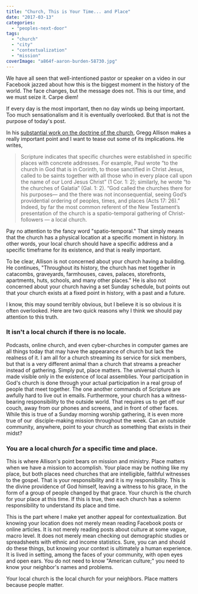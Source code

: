 ```yaml
---
title: "Church, This is Your Time... and Place"
date: "2017-03-13"
categories: 
  - "peoples-next-door"
tags: 
  - "church"
  - "city"
  - "contextualization"
  - "mission"
coverImage: "a864f-aaron-burden-58730.jpg"
---
```


We have all seen that well-intentioned pastor or speaker on a video in our Facebook jazzed about how this is the biggest moment in the history of the world. The face changes, but the message does not. This is our time, and we must seize it. Carpe diem!

If every day is the most important, then no day winds up being important. Too much sensationalism and it is eventually overlooked. But that is not the purpose of today's post.

In his [substantial work on the doctrine of the church](https://www.amazon.com/dp/B00A3L0G5K/ref=dp-kindle-redirect?_encoding=UTF8&btkr=1), Gregg Allison makes a really important point and I want to tease out some of its implications. He writes,

> Scripture indicates that specific churches were established in specific places with concrete addresses. For example, Paul wrote “to the church in God that is in Corinth, to those sanctified in Christ Jesus, called to be saints together with all those who in every place call upon the name of our Lord Jesus Christ” (1 Cor. 1: 2); similarly, he wrote “to the churches of Galatia” (Gal. 1: 2). “God called the churches there for his purposes— and the there was not inconsequential, seeing God’s providential ordering of peoples, times, and places (Acts 17: 26).” Indeed, by far the most common referent of the New Testament’s presentation of the church is a spatio-temporal gathering of Christ-followers — a local church.

Pay no attention to the fancy word "spatio-temporal." That simply means that the church has a physical location at a specific moment in history. In other words, your local church should have a specific address and a specific timeframe for its existence, and that is really important.

To be clear, Allison is not concerned about your church having a building. He continues, "Throughout its history, the church has met together in catacombs, graveyards, farmhouses, caves, palaces, storefronts, apartments, huts, schools, and many other places." He is also not concerned about your church having a set Sunday schedule, but points out that your church exists at a fixed point in history, with a past and a future.

I know, this may sound terribly obvious, but I believe it is so obvious it is often overlooked. Here are two quick reasons why I think we should pay attention to this truth.

### It isn't a local church if there is no locale.

Podcasts, online church, and even cyber-churches in computer games are all things today that may have the appearance of church but lack the realness of it. I am all for a church streaming its service for sick members, but that is a very different animal than a church that streams a preacher instead of gathering. Simply put, place matters. The universal church is made visible only in the existence of local assemblies. Your participation in God's church is done through your actual participation in a real group of people that meet together. The one another commands of Scripture are awfully hard to live out in emails. Furthermore, your church has a witness-bearing responsibility to the outside world. That requires us to get off our couch, away from our phones and screens, and in front of other faces. While this is true of a Sunday morning worship gathering, it is even more true of our  disciple-making mission throughout the week. Can an outside community, anywhere, point to your church as something that exists in their midst?

### You are a local church _for_ a specific time and place.

This is where Allison's point bears on mission and ministry. Place matters when we have a mission to accomplish. Your place may be nothing like my place, but both places need churches that are intelligible, faithful witnesses to the gospel. That is your responsibility and it is my responsibility. This is the divine providence of God himself, leaving a witness to his grace, in the form of a group of people changed by that grace. Your church is the church for your place at this time. If this is true, then each church has a solemn responsibility to understand its place and time.

This is the part where I make yet another appeal for contextualization. But knowing your location does not merely mean reading Facebook posts or online articles. It is not merely reading posts about culture at some vague, macro level. It does not merely mean checking out demographic studies or spreadsheets with ethnic and income statistics. Sure, you can and should do these things, but knowing your context is ultimately a human experience. It is lived in setting, among the faces of your community, with open eyes and open ears. You do not need to know "American culture;" you need to know your neighbor's names and problems.

Your local church is the local church for your neighbors. Place matters because people matter.
